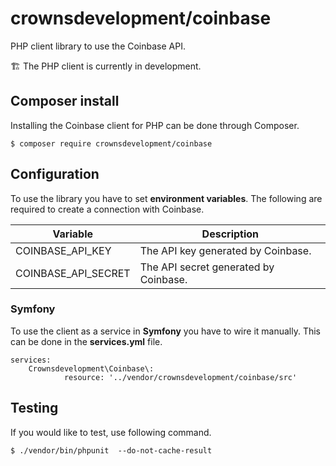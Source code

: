 # crownsdevelopment/coinbase

PHP client library to use the Coinbase API.

🏗️ The PHP client is currently in development.

## Composer install
Installing the Coinbase client for PHP can be done through Composer.
```
$ composer require crownsdevelopment/coinbase
```

## Configuration
To use the library you have to set **environment variables**. The following are required to create a connection with Coinbase.

| Variable            | Description                           |
|---------------------|---------------------------------------|
| COINBASE_API_KEY    | The API key generated by Coinbase.    |
| COINBASE_API_SECRET | The API secret generated by Coinbase. |

### Symfony
To use the client as a service in **Symfony** you have to wire it manually. This can be done in the **services.yml** file.
```
services:
    Crownsdevelopment\Coinbase\:
            resource: '../vendor/crownsdevelopment/coinbase/src'
```

## Testing
If you would like to test, use following command.
```
$ ./vendor/bin/phpunit  --do-not-cache-result
```